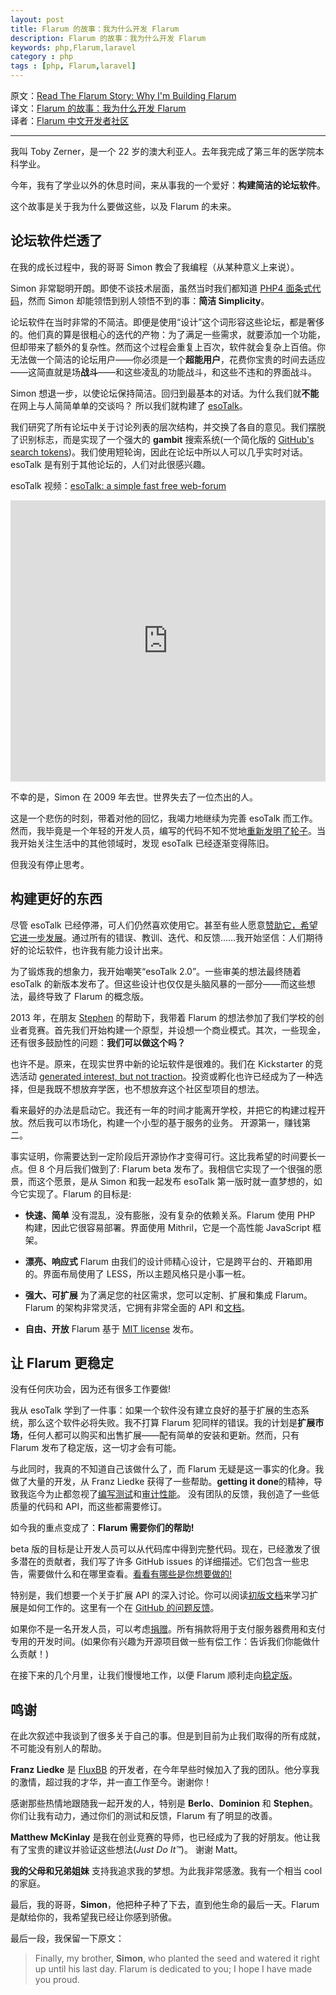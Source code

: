 ```yaml
---
layout: post
title: Flarum 的故事：我为什么开发 Flarum
description: Flarum 的故事：我为什么开发 Flarum
keywords: php,Flarum,laravel
category : php
tags : [php, Flarum,laravel]
---
```


原文：[Read The Flarum Story: Why I'm Building Flarum](http://flarum.org/story/)  
译文：[Flarum 的故事：我为什么开发 Flarum](https://justjavac.com/php/2015/09/28/read-the-flarum-story-why-im-building-flarum.html)  
译者：[Flarum 中文开发者社区](http://discuss.flarum.org.cn)

--------------------

我叫 Toby Zerner，是一个 22 岁的澳大利亚人。去年我完成了第三年的医学院本科学业。

今年，我有了学业以外的休息时间，来从事我的一个爱好：**构建简洁的论坛软件**。

这个故事是关于我为什么要做这些，以及 Flarum 的未来。

## 论坛软件烂透了

在我的成长过程中，我的哥哥 Simon 教会了我编程（从某种意义上来说）。

Simon 非常聪明开朗。即使不谈技术层面，虽然当时我们都知道 [PHP4 面条式代码](http://en.wikipedia.org/wiki/Spaghetti_code)，然而 Simon 却能领悟到别人领悟不到的事：**简洁 Simplicity**。

论坛软件在当时非常的不简洁。即便是使用“设计”这个词形容这些论坛，都是奢侈的。他们真的算是很粗心的迭代的产物：为了满足一些需求，就要添加一个功能，但却带来了额外的复杂性。然而这个过程会重复上百次，软件就会复杂上百倍。你无法做一个简洁的论坛用户——你必须是一个**超能用户**，花费你宝贵的时间去适应——这简直就是场**战斗**——和这些凌乱的功能战斗，和这些不违和的界面战斗。

Simon 想退一步，以使论坛保持简洁。回归到最基本的对话。为什么我们就**不能**在网上与人简简单单的交谈吗？ 所以我们就构建了 [esoTalk](http://esotalk.org)。

我们研究了所有论坛中关于讨论列表的层次结构，并交换了各自的意见。我们摆脱了识别标志，而是实现了一个强大的 **gambit** 搜索系统(一个简化版的 [GitHub's search tokens](https://help.github.com/articles/searching-issues/))。我们使用短轮询，因此在论坛中所以人可以几乎实时对话。esoTalk 是有别于其他论坛的，人们对此很感兴趣。

esoTalk 视频：[esoTalk: a simple fast free web-forum](https://vimeo.com/2867330)

<iframe src="https://player.vimeo.com/video/2867330" width="100%" height="450" frameborder="0" webkitallowfullscreen mozallowfullscreen allowfullscreen></iframe>

不幸的是，Simon 在 2009 年去世。世界失去了一位杰出的人。

这是一个悲伤的时刻，带着对他的回忆，我竭力地继续为完善 esoTalk 而工作。然而，我毕竟是一个年轻的开发人员，编写的代码不知不觉地[重新发明了轮子](http://esotalk.org/blog/future-of-esotalk.html)。当我开始关注生活中的其他领域时，发现 esoTalk 已经逐渐变得陈旧。

但我没有停止思考。

## 构建更好的东西

尽管 esoTalk 已经停滞，可人们仍然喜欢使用它。甚至有些人愿意[赞助它，希望它进一步发展](http://esotalk.org/forum/478-esotalk-update-xojo-forum)。通过所有的错误、教训、迭代、和反馈……我开始坚信：人们期待好的论坛软件，也许我有能力设计出来。

为了锻炼我的想象力，我开始嘲笑“esoTalk 2.0”。一些审美的想法最终随着 esoTalk 的新版本发布了。但这些设计也仅仅是头脑风暴的一部分——而这些想法，最终导致了 Flarum 的概念版。

2013 年，在朋友 [Stephen](http://www.nephets.com) 的帮助下，我带着 Flarum 的想法参加了我们学校的创业者竞赛。首先我们开始构建一个原型，并设想一个商业模式。其次，一些现金，还有很多鼓励性的问题：**我们可以做这个吗？**

也许不是。原来，在现实世界中新的论坛软件是很难的。我们在 Kickstarter 的竞选活动 [generated interest, but not traction](https://www.kickstarter.com/projects/1221714515/flarum-forums-reimagined/posts/1023315)。投资或孵化也许已经成为了一种选择，但是我既不想放弃学医，也不想放弃这个社区型项目的想法。

看来最好的办法是启动它。我还有一年的时间才能离开学校，并把它的构建过程开放。然后我可以市场化，构建一个小型的基于服务的业务。 开源第一，赚钱第二。

事实证明，你需要达到一定阶段后开源协作才变得可行。这比我希望的时间要长一点。但 8 个月后我们做到了: Flarum beta 发布了。我相信它实现了一个很强的愿景，而这个愿景，是从 Simon 和我一起发布 esoTalk 第一版时就一直梦想的，如今它实现了。Flarum 的目标是:

- **快速、简单** 没有混乱，没有膨胀，没有复杂的依赖关系。Flarum 使用 PHP 构建，因此它很容易部署。界面使用 Mithril，它是一个高性能 JavaScript 框架。

- **漂亮、响应式** Flarum 由我们的设计师精心设计，它是跨平台的、开箱即用的。界面布局使用了 LESS，所以主题风格只是小事一桩。

- **强大、可扩展** 为了满足您的社区需求，您可以定制、扩展和集成 Flarum。Flarum 的架构非常灵活，它拥有非常全面的 API 和[文档](https://justjavac.gitbooks.io/flarum/content/)。

- **自由、开放** Flarum 基于 [MIT license](https://github.com/flarum/flarum/blob/master/LICENSE) 发布。

## 让 Flarum 更稳定

没有任何庆功会，因为还有很多工作要做!

我从 esoTalk 学到了一件事：如果一个软件没有建立良好的基于扩展的生态系统，那么这个软件必将失败。我不打算 Flarum 犯同样的错误。我的计划是**扩展市场**，任何人都可以购买和出售扩展——配有简单的安装和更新。然而，只有 Flarum 发布了稳定版，这一切才会有可能。

与此同时，我真的不知道自己该做什么了，而 Flarum 无疑是这一事实的化身。我做了大量的开发，从 Franz Liedke 获得了一些帮助。**getting it done**的精神，导致我迄今为止都忽视了[编写测试](](https://github.com/flarum/core/issues/245))和[审计性能](https://github.com/flarum/core/issues/127)。 没有团队的反馈，我创造了一些低质量的代码和 API，而这些都需要修订。

如今我的重点变成了：**Flarum 需要你们的帮助!**

beta 版的目标是让开发人员可以从代码库中得到完整代码。现在，已经激发了很多潜在的贡献者，我们写了许多 GitHub issues 的详细描述。它们包含一些忠告，需要做什么和在哪里查看。[看看有哪些是你想要做的!](https://github.com/flarum/core/issues)

特别是，我们想要一个关于扩展 API 的深入讨论。你可以阅读[初版文档](https://justjavac.gitbooks.io/flarum/content/extend/index.html)来学习扩展是如何工作的。这里有一个在 [GitHub 的问题反馈](https://github.com/flarum/core/issues/246)。

如果你不是一名开发人员，可以考虑[捐赠](http://flarum.org/donate)。所有捐款将用于支付服务器费用和支付专用的开发时间。(如果你有兴趣为开源项目做一些有偿工作：告诉我们你能做什么贡献！)

在接下来的几个月里，让我们慢慢地工作，以便 Flarum 顺利走向[稳定版](https://github.com/justjavac/flarum/issues/3)。

## 鸣谢

在此次叙述中我谈到了很多关于自己的事。但是到目前为止我们取得的所有成就，不可能没有别人的帮助。

**Franz Liedke** 是 [FluxBB](http://fluxbb.org) 的开发者，在今年早些时候加入了我的团队。他分享我的激情，超过我的才华，并一直工作至今。谢谢你！

感谢那些热情地跟随我一起开发的人，特别是 **Berlo**、**Dominion** 和 **Stephen**。你们让我有动力，通过你们的测试和反馈，Flarum 有了明显的改善。

**Matthew McKinlay** 是我在创业竞赛的导师，也已经成为了我的好朋友。他让我有了宝贵的建议并验证这些想法(*Just Do It™*)。 谢谢 Matt。

**我的父母和兄弟姐妹** 支持我追求我的梦想。为此我非常感激。我有一个相当 cool 的家庭。

最后，我的哥哥，**Simon**，他把种子种了下去，直到他生命的最后一天。Flarum 是献给你的，我希望我已经让你感到骄傲。

最后一段，我保留一下原文：

> Finally, my brother, **Simon**, who planted the seed and watered it right up until his last day. Flarum is dedicated to you; I hope I have made you proud.
